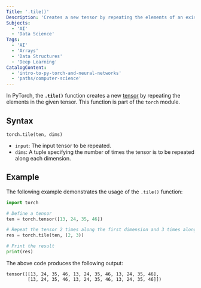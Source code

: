 ```yaml
---
Title: '.tile()'
Description: 'Creates a new tensor by repeating the elements of an existing tensor along specified dimensions.'
Subjects:
  - 'AI'
  - 'Data Science'
Tags:
  - 'AI'
  - 'Arrays'
  - 'Data Structures'
  - 'Deep Learning'
CatalogContent:
  - 'intro-to-py-torch-and-neural-networks'
  - 'paths/computer-science'
---
```


In PyTorch, the **`.tile()`** function creates a new [tensor](https://www.codecademy.com/resources/docs/pytorch/tensors) by repeating the elements in the given tensor. This function is part of the `torch` module.

## Syntax

```pseudo
torch.tile(ten, dims)
```

- `input`: The input tensor to be repeated.
- `dims`: A tuple specifying the number of times the tensor is to be repeated along each dimension.

## Example

The following example demonstrates the usage of the `.tile()` function:

```py
import torch

# Define a tensor
ten = torch.tensor([13, 24, 35, 46])

# Repeat the tensor 2 times along the first dimension and 3 times along the second dimension
res = torch.tile(ten, (2, 3))

# Print the result
print(res)
```

The above code produces the following output:

```shell
tensor([[13, 24, 35, 46, 13, 24, 35, 46, 13, 24, 35, 46],
        [13, 24, 35, 46, 13, 24, 35, 46, 13, 24, 35, 46]])
```
